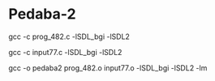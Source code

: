 # Pedaba-2

gcc -c prog_482.c -lSDL_bgi -lSDL2

gcc -c input77.c -lSDL_bgi -lSDL2

gcc -o pedaba2 prog_482.o input77.o -lSDL_bgi -lSDL2 -lm

